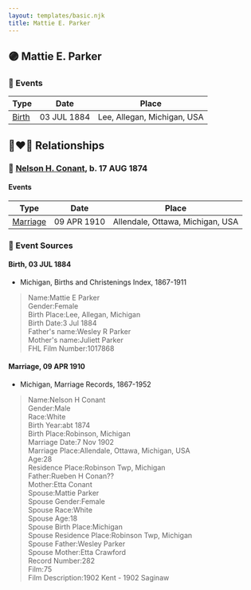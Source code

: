 ```yaml
---
layout: templates/basic.njk
title: Mattie E. Parker
---
```

## 🟣 Mattie E. Parker

### 📆 Events

Type | Date | Place
------ | ------ | ------
[Birth](#event-5b720496-6de4-4b5d-9702-e0de718186d9) | 03 JUL 1884 | Lee, Allegan, Michigan, USA

## 👩‍❤️‍👨 Relationships

### 🔵 [Nelson H. Conant](/people/9/90473988), b. 17 AUG 1874

#### Events

Type | Date | Place
------ | ------ | ------
[Marriage](#event-63ba7b1c-aa45-4aa8-a54c-ce778d4eeb49) | 09 APR 1910 | Allendale, Ottawa, Michigan, USA
### 📰 Event Sources

#### <a id="event-5b720496-6de4-4b5d-9702-e0de718186d9"></a> Birth, 03 JUL 1884
* Michigan, Births and Christenings Index, 1867-1911
>   
  > Name:Mattie E Parker  
  > Gender:Female  
  > Birth Place:Lee, Allegan, Michigan  
  > Birth Date:3 Jul 1884  
  > Father's name:Wesley R Parker  
  > Mother's name:Juliett Parker  
  > FHL Film Number:1017868
#### <a id="event-63ba7b1c-aa45-4aa8-a54c-ce778d4eeb49"></a> Marriage, 09 APR 1910
* Michigan, Marriage Records, 1867-1952
>   
  > Name:Nelson H Conant  
  > Gender:Male  
  > Race:White  
  > Birth Year:abt 1874  
  > Birth Place:Robinson, Michigan  
  > Marriage Date:7 Nov 1902  
  > Marriage Place:Allendale, Ottawa, Michigan, USA  
  > Age:28  
  > Residence Place:Robinson Twp, Michigan  
  > Father:Rueben H Conan??  
  > Mother:Etta Conant  
  > Spouse:Mattie Parker  
  > Spouse Gender:Female  
  > Spouse Race:White  
  > Spouse Age:18  
  > Spouse Birth Place:Michigan  
  > Spouse Residence Place:Robinson Twp, Michigan  
  > Spouse Father:Wesley Parker  
  > Spouse Mother:Etta Crawford  
  > Record Number:282  
  > Film:75  
  > Film Description:1902 Kent - 1902 Saginaw
